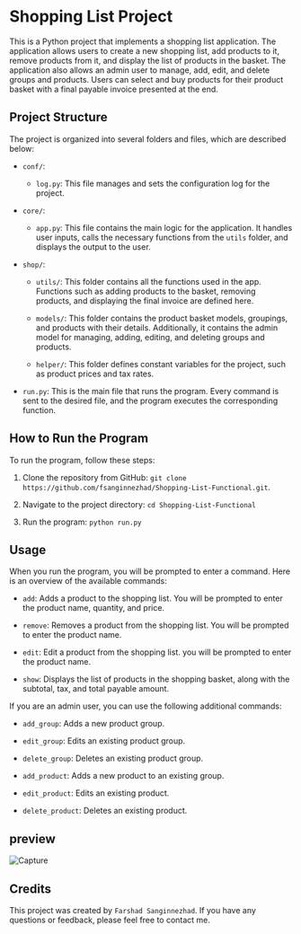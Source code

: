 # Shopping List Project

This is a Python project that implements a shopping list application. The application allows users to create a new shopping list, add products to it, remove products from it, and display the list of products in the basket. The application also allows an admin user to manage, add, edit, and delete groups and products. Users can select and buy products for their product basket with a final payable invoice presented at the end.

## Project Structure

The project is organized into several folders and files, which are described below:

- `conf/`:
  - `log.py`: This file manages and sets the configuration log for the project.

- `core/`:
  - `app.py`: This file contains the main logic for the application. It handles user inputs, calls the necessary functions from the `utils` folder, and displays the output to the user.

- `shop/`:
  - `utils/`: This folder contains all the functions used in the app. Functions such as adding products to the basket, removing products, and displaying the final invoice are defined here.

  - `models/`: This folder contains the product basket models, groupings, and products with their details. Additionally, it contains the admin model for managing, adding, editing, and deleting groups and products.

  - `helper/`: This folder defines constant variables for the project, such as product prices and tax rates.

- `run.py`: This is the main file that runs the program. Every command is sent to the desired file, and the program executes the corresponding function.

## How to Run the Program

To run the program, follow these steps:

1. Clone the repository from GitHub: `git clone https://github.com/fsanginnezhad/Shopping-List-Functional.git`.

2. Navigate to the project directory: `cd Shopping-List-Functional`

3. Run the program: `python run.py`

## Usage

When you run the program, you will be prompted to enter a command. Here is an overview of the available commands:

- `add`: Adds a product to the shopping list. You will be prompted to enter the product name, quantity, and price.

- `remove`: Removes a product from the shopping list. You will be prompted to enter the product name.

- `edit`: Edit a product from the shopping list. you will be prompted to enter the product name.

- `show`: Displays the list of products in the shopping basket, along with the subtotal, tax, and total payable amount.

If you are an admin user, you can use the following additional commands:

- `add_group`: Adds a new product group.

- `edit_group`: Edits an existing product group.

- `delete_group`: Deletes an existing product group.

- `add_product`: Adds a new product to an existing group.

- `edit_product`: Edits an existing product.

- `delete_product`: Deletes an existing product.

## preview

![Capture](https://github.com/fsanginnezhad/Shopping-List-Functinal/assets/73942999/041bc099-8281-465a-b0ed-5649e4414847)

## Credits

This project was created by `Farshad Sanginnezhad`. If you have any questions or feedback, please feel free to contact me.
